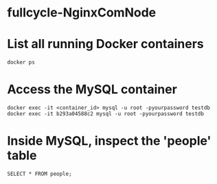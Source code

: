 # fullcycle-NginxComNode

# List all running Docker containers

```
docker ps
```

# Access the MySQL container

```
docker exec -it <container_id> mysql -u root -pyourpassword testdb
docker exec -it b293a04588c2 mysql -u root -pyourpassword testdb
```

# Inside MySQL, inspect the 'people' table

```
SELECT * FROM people;
```
